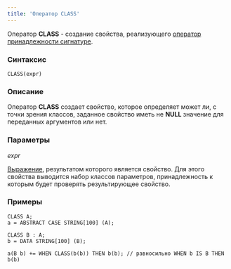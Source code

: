 ```yaml
---
title: 'Оператор CLASS'
---
```


Оператор **CLASS** - создание свойства, реализующего [оператор принадлежности сигнатуре](Property_signature_CLASS_.md).

### Синтаксис

    CLASS(expr) 

### Описание

Оператор **CLASS** создает свойство, которое определяет может ли, с точки зрения классов, заданное свойство иметь не **NULL** значение для переданных аргументов или нет.

### Параметры

*expr*

[Выражение](Expression.md), результатом которого является свойство. Для этого свойства выводится набор классов параметров, принадлежность к которым будет проверять результирующее свойство. 

### Примеры


```lsf
CLASS A;
a = ABSTRACT CASE STRING[100] (A);

CLASS B : A;
b = DATA STRING[100] (B);

a(B b) += WHEN CLASS(b(b)) THEN b(b); // равносильно WHEN b IS B THEN b(b)
```

